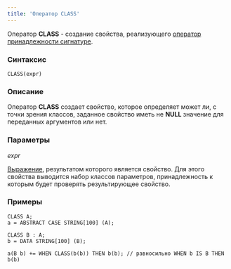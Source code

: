 ```yaml
---
title: 'Оператор CLASS'
---
```


Оператор **CLASS** - создание свойства, реализующего [оператор принадлежности сигнатуре](Property_signature_CLASS_.md).

### Синтаксис

    CLASS(expr) 

### Описание

Оператор **CLASS** создает свойство, которое определяет может ли, с точки зрения классов, заданное свойство иметь не **NULL** значение для переданных аргументов или нет.

### Параметры

*expr*

[Выражение](Expression.md), результатом которого является свойство. Для этого свойства выводится набор классов параметров, принадлежность к которым будет проверять результирующее свойство. 

### Примеры


```lsf
CLASS A;
a = ABSTRACT CASE STRING[100] (A);

CLASS B : A;
b = DATA STRING[100] (B);

a(B b) += WHEN CLASS(b(b)) THEN b(b); // равносильно WHEN b IS B THEN b(b)
```

